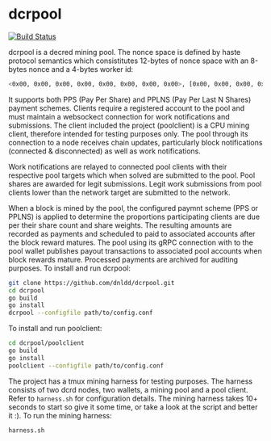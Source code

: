 # dcrpool 

[![Build Status](https://travis-ci.com/dnldd/dcrpool.svg?branch=master)](https://travis-ci.com/dnldd/dcrpool)

dcrpool is a decred mining pool. The nonce space is defined by haste protocol 
semantics which consistitutes 12-bytes of nonce space with an 8-bytes nonce 
and a 4-bytes worker id:  

```sh
<0x00, 0x00, 0x00, 0x00, 0x00, 0x00, 0x00, 0x00>, [0x00, 0x00, 0x00, 0x00]
``` 

It supports both PPS (Pay Per Share) and PPLNS (Pay Per Last N Shares) payment 
schemes. Clients require a registered account to the pool and must maintain a 
websockect connection for work notifications and submissions. The client 
included the project (poolclient) is a CPU mining client, therefore intended 
for testing purposes only. The pool through its connection to a node receives 
chain updates, particularly block notifications (connected & disconnected) as 
well as work notifications.  

Work notifications are relayed to connected pool clients with their respective 
pool targets which when solved are submitted to the pool. Pool shares are 
awarded for legit submissions. Legit work submissions from pool clients lower 
than the network target are submitted to the network.  

When a block is mined by the pool, the configured paymnt scheme (PPS or PPLNS) 
is applied to determine the proportions participating clients are due per their 
share count and share weights. The resulting amounts are recorded as payments 
and scheduled to paid to associated accounts after the block reward matures. 
The pool using its gRPC connection with to the pool wallet publishes payout 
transactions to associated pool accounts when block rewards mature. Processed 
payments are archived for auditing purposes. To install and run dcrpool:  

```sh
git clone https://github.com/dnldd/dcrpool.git 
cd dcrpool 
go build 
go install 
dcrpool --configfile path/to/config.conf 
```

To install and run poolclient:  

```sh
cd dcrpool/poolclient 
go build 
go install 
poolclient --configfile path/to/config.conf 
```

The project has a tmux mining harness for testing purposes. The harness 
consists of two dcrd nodes, two wallets, a mining pool and a pool client. Refer 
to `harness.sh` for configuration details. The mining harness takes 10+ seconds 
to start so give it some time, or take a look at the script and better it :). 
To run the mining harness:  

```sh
harness.sh 
```


